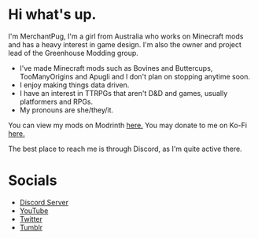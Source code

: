 # Hi what's up.

I'm MerchantPug, I'm a girl from Australia who works on Minecraft mods and has a heavy interest in game design.
I'm also the owner and project lead of the Greenhouse Modding group.

- I've made Minecraft mods such as Bovines and Buttercups, TooManyOrigins and Apugli and I don't plan on stopping anytime soon.
- I enjoy making things data driven.
- I have an interest in TTRPGs that aren't D&D and games, usually platformers and RPGs.
- My pronouns are she/they/it.

You can view my mods on Modrinth [here.](https://modrinth.com/user/Pug)
You may donate to me on Ko-Fi [here.](https://ko-fi.com/merchantpug)

The best place to reach me is through Discord, as I'm quite active there.

# Socials
- [Discord Server](https://discord.gg/UBfEjsANNz)
- [YouTube](https://www.youtube.com/@merchantpug/home)
- [Twitter](https://twitter.com/MerchantPug)
- [Tumblr](https://www.tumblr.com/merchantpug/)
